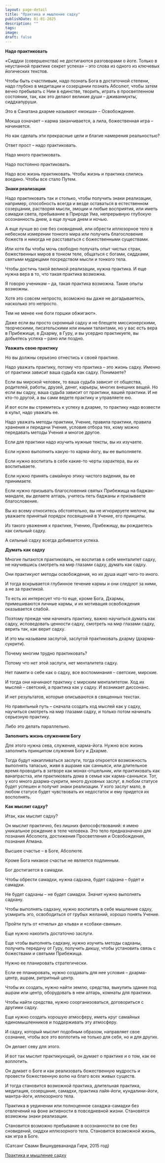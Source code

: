 ```yaml
---
layout: page-detail
title: "Практика и мышление садху"
publishDate: 01-01-2025
description: ""
tags:
image:
draft: false
---
```


**Надо практиковать**

«Сиддхи (совершенства) не достигаются разговорами о йоге. Только в неустанной практике секрет успеха» – это слова из одного из ключевых йогических текстов.

Чтобы быть счастливым, надо познать Бога в достаточной степени, надо глубоко в медитации и созерцании познать Абсолют, чтобы затем вечно пребывать с Ним в единстве, творить, играть в просветленном состоянии, так, как это делают великие души – дживанмукты, сиддхапуруши.

Это в Санатана дхарме называют «мокша» – Освобождение. 

Мокша означает – карма заканчивается, а лила, божественная игра – начинается.

Но как сделать эти прекрасные цели и благие намерения реальностью?

Ответ прост – надо практиковать.

Надо много практиковать. 

Надо постоянно практиковать.

Надо всю жизнь практиковать. Чтобы жизнь и практика слились воедино. Чтобы все стало Путем.

**Знаки реализации**

Надо практиковать так и столько, чтобы получить знаки реализации, например, способность всегда и везде оставаться в естественном созерцании, растворяя мысли, эмоции и любые восприятия, или иметь самадхи света, пребывание в Природе Ума, непрерывную глубокую осознанность днем, а еще лучше днем и ночью.

А еще лучше во сне без сновидений, или обрести иллюзорное тело в небесном измерении тонкого мира или получить благословение божеств и никогда не расставаться с божественными существами.

Или хотя бы чтобы мочь свободно получать опыт чистых стран, божественных миров в тонком теле, общаться с богами, сиддхами, святыми мудрецами посредством мысли и тонкого тела.

Чтобы достичь такой великой реализации, нужна практика. И еще нужна вера в то, что такая практика возможна.

Я говорю ученикам – да, такая практика возможна. Такие опыты возможны. 

Хотя это совсем непросто, возможно вы даже не догадываетесь, насколько это непросто.

Тем не менее «не боги горшки обжигают». 

Даже если вы просто скромный садху и не блещете миссионерскими, творческими, писательскими или иными талантами, но у вас есть вера в Прибежище, в Дхарму, в Гуру, и вы усердно практикуете, вы добьетесь успеха – рано или поздно.

**Уважать свою практику**

Но вы должны серьезно отнестись к своей практике. 

Надо уважать практику, потому что практика – это жизнь садху. Именно от практики зависит ваша судьба как садху. Понимаете?

Если вы мирской человек, то ваша судьба зависит от общества, родителей, работы, друзей, денег, карьеры, многих внешних вещей. Но если вы садху, ваша судьба зависит от практики, вашей практики. И не кто-то другой, а вы сами ведете практику и управляете ею. 

И вот если вы стремитесь к успеху в дхарме, то практику надо возвести в культ, надо уважать ее. 

Надо уважать методы практики, Учение, правила практики, правила хранения и передачи Учения, условия отбора тех, кому можно передавать методы Учения и многое другое.

Если для практики надо изучить нужные тексты, вы их изучаете. 

Если нужно выполнить какую-то карма-йогу, вы ее выполняете.

Если нужно воспитать в себе какие-то черты характера, вы их воспитываете. 

Если нужно принять самайную этику чистого видения, вы ее принимаете.

Если нужно призывать благословения святых Прибежища на баджан-мандале, вы делаете алтарь, учитесь петь баджаны и призываете благословение. 

Вы ко всему относитесь обстоятельно, вы не игнорируете мелочи, вы уважаете принятый порядок посвящений в Учение, его принципы. 

Из такого уважения к практике, Учению, Прибежищу, вы рождаетесь как сильный садху. 

А сильный садху всегда добивается успеха.

**Думать как садху**

Многие пытаются практиковать, не воспитав в себе менталитет садху, не научившись смотреть на мир глазами садху, думать как садху.

Они практикуют методы освобождения, но их душа ищет чего-то иного. 

И тогда вскрывается глубинное течение кармы и они следуют за ними, а не за практикой. 

То есть их интересует что-то еще, кроме Бога, Дхармы, примешиваются личные кармы, и их мотивация освобождения оказывается слабой. 

Поэтому прежде чем начинать практику, важно научиться думать как садху, исповедовать ценности садху, смотреть на мир глазами садху, верить так, как верит садху.

И это мы называем заслугой, заслугой практиковать дхарму (дхарма-сукрити).

Почему многим трудно практиковать?

Потому что нет этой заслуги, нет менталитета садху.

Нет памяти о себе как о садху, все воспоминания – светские, мирские. 

И тогда они начинают практику с мирским менталитетом. Ход их мыслей – светский, а практика как у садху. И возникает диссонанс. 

И нет результатов, которые описываются в священных текстах.

Но правильный путь – сначала создать ход мыслей как у садху, научиться смотреть на мир глазами садху, и только потом начинать серьезную практику.

Либо это делать параллельно. 

**Заполнить жизнь служением Богу**

Для этого нужна сева, служение, карма-йога. Нужно всю жизнь заполнить принципом служения Богу и Дхарме. 

Тогда будут накапливаться заслуги, тогда откроется возможность выполнять тапасью, живя в ашраме как санньяси, или длительное время проводить в затворе как монах-отшельник, или практиковать как ванапрастха, или практиковать дома в семье как карма-санньяси. Тот, у кого много дхарма-сукрити, много духовных заслуг, в любом статусе будет успешен и получит знаки реализации. У кого заслуг мало, в любом статусе будет чувствовать их недостаток и ему придется их восполнять.

**Как мыслит садху?**

Итак, как мыслит садху? 

Он мыслит практично, без лишних философствований: я имею уникальное рождение в теле человека. Это тело предназначено для познания Абсолюта, достижения Просветления и Освобождения, познания Атмана. 

Высшее счастье – в Боге, Абсолюте. 

Кроме Бога никакое счастье не является подлинным.

Бог достигается в самадхи.

Чтобы обрести самадхи, нужна садхана, будет садхана – будет и самадхи.

Не будет садханы – не будет самадхи. Значит нужно выполнять садхану.

Чтобы выполнять садхану, нужно воспитать в себе мышление садху, усмирить эго, освободиться от грубых желаний, хорошо понять Учение.

Пройти путь от «пчелы» до «льва» и «собаки-свиньи».

Еще нужно накопить достаточно заслуги. 

Еще чтобы выполнять садхану, нужно изучить методы садханы, получить передачу от Гуру, получить дикшу, чтобы установить связь с божествами и святыми Прибежища. 

Нужно ее планировать стратегически. 

Если ее планировать, нужно создавать для нее условия – дхарма-центр, ашрам, ритритный центр. 

Чтобы их создать, нужно найти землю, средства, выкупить здание под ашрам или центр, оборудовать в нем алтарь, комнаты для практики. 

Чтобы найти средства, нужно соорганизоваться, договориться с другими садху. 

Еще нужно создать хорошую атмосферу, иметь круг самайных единомышленников и поддерживать эту атмосферу. 

И садху, который мыслит подобным образом, направляет свое сознание, чтобы все это воплотить не только для себя, но и для других. 

Он делает севу для этого. 

И вот так мыслит практикующий, он думает о практике и о том, как ее воплотить. 

Он думает о Боге и как реализовать божественную мудрость и провести божественную волю на благо всех живых существ.

И тогда становится возможной практика, длительная практика, медитация, созерцание, самадхи, практика лайя-йоги, кундалини-йоги, мантра-йоги, иллюзорного тела.

Практика в уединении или полноценное сахаджа-самадхи без отвлечений на фоне активности в повседневной жизни. Становятся возможны знаки реализации. 

Становится возможно пребывание в осознанности во сне без сновидений, сиддхи иллюзорного тела. Становится возможной жизнь, как игра в Боге. 

(Сатсанг Свами Вишнудевананда Гири, 2015 год)

[Практика и мышление садху](/binaries/file/news/f%5F2830.docx)
